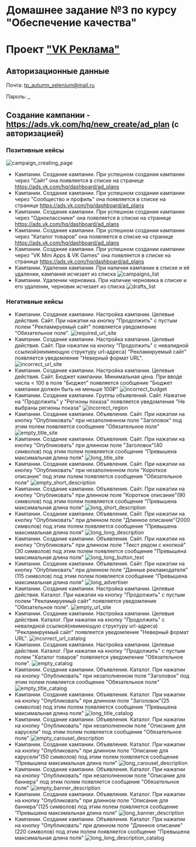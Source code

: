 # Домашнее задание №3 по курсу "Обеспечение качества"

# Проект ["VK Реклама"](https://ads.vk.com)

## Авторизационные данные

Почта: tp_autumn_selenium@mail.ru

Пароль: _

## Создание кампании - https://ads.vk.com/hq/new_create/ad_plan (с авторизацией)

### Позитивные кейсы

![campaign_creating_page](https://github.com/marcussss1/homework-3-autumn-2023/blob/main/images/campaign_creating_page.jpg)
- Кампании. Создание кампании. При успешном создании кампании через "Сайт" она появляется в списке на странице https://ads.vk.com/hq/dashboard/ad_plans
- Кампании. Создание кампании. При успешном создании кампании через "Сообщество и профиль" она появляется в списке на странице https://ads.vk.com/hq/dashboard/ad_plans
- Кампании. Создание кампании. При успешном создании кампании через "Одноклассники" она появляется в списке на странице https://ads.vk.com/hq/dashboard/ad_plans
- Кампании. Создание кампании. При успешном создании кампании через "Каталог товаров" она появляется в списке на странице https://ads.vk.com/hq/dashboard/ad_plans
- Кампании. Создание кампании. При успешном создании кампании через "VK Mini Apps & VK Games" она появляется в списке на странице https://ads.vk.com/hq/dashboard/ad_plans
- Кампании. Удалении кампании. При наличии кампании в списке и её удалении, кампания исчезает из списка
![campaigns_list](https://github.com/marcussss1/homework-3-autumn-2023/blob/main/images/campaigns_list.jpg)
- Кампании. Удалении черновика. При наличии черновика в списке и его удалении, черновик исчезает из списка
![drafts_list](https://github.com/marcussss1/homework-3-autumn-2023/blob/main/images/drafts_list.jpg)

### Негативные кейсы

- Кампании. Создание кампании. Настройка кампании. Целевые действия. Сайт. При нажатии на кнопку "Продолжить" с пустым полем "Рекламируемый сайт" появляется уведомление "Обязательное поле".
  ![required_url_site](https://github.com/marcussss1/homework-3-autumn-2023/blob/main/images/required_url_site.jpg)
- Кампании. Создание кампании. Настройка кампании. Целевые действия. Сайт. При нажатии на кнопку "Продолжить" с невалидной ссылкой(неимеющую структуру url-адреса) "Рекламируемый сайт" появляется уведомление "Неверный формат URL".
  ![incorrect_url_site](https://github.com/marcussss1/homework-3-autumn-2023/blob/main/images/incorrect_url_site.jpg)
- Кампании. Создание кампании. Настройка кампании. Целевые действия. Сайт. Бюджет кампании. Минимальная цена. При вводе числа < 100 в поле "Бюджет" появляется сообщение "Бюджет кампании должен быть не меньше 100₽"
  ![incorrect_budget](https://github.com/marcussss1/homework-3-autumn-2023/blob/main/images/incorrect_budget.jpg)
- Кампании. Создание кампании. Группы объявлений. Сайт. Нажатие на "Продолжить" у "Регионы показа" появляется уведомление "Не выбраны регионы показа"
  ![incorrect_region](https://github.com/marcussss1/homework-3-autumn-2023/blob/main/images/incorrect_region.jpg)
- Кампании. Создание кампании. Объявления. Сайт. При нажатии на кнопку "Опубликовать" при незаполненном поле "Заголовок" под этим полем появляется сообщение "Обязательное поле"
  ![empty_title_site](https://github.com/marcussss1/homework-3-autumn-2023/blob/main/images/empty_title_site.jpg)
- Кампании. Создание кампании. Объявления. Сайт. При нажатии на кнопку "Опубликовать" при длинном поле "Заголовок"(40 символов) под этим полем появляется сообщение "Превышена максимальная длина поля"
  ![long_title_site](https://github.com/marcussss1/homework-3-autumn-2023/blob/main/images/long_title_site.jpg)
- Кампании. Создание кампании. Объявления. Сайт. При нажатии на кнопку "Опубликовать" при незаполненном поле "Короткое описание" под этим полем появляется сообщение "Обязательное поле"
  ![empty_short_description](https://github.com/marcussss1/homework-3-autumn-2023/blob/main/images/empty_short_description.jpg)
- Кампании. Создание кампании. Объявления. Сайт. При нажатии на кнопку "Опубликовать" при длинном поле "Короткое описание"(90 символов) под этим полем появляется сообщение "Превышена максимальная длина поля"
  ![long_short_description](https://github.com/marcussss1/homework-3-autumn-2023/blob/main/images/long_short_description.jpg)
- Кампании. Создание кампании. Объявления. Сайт. При нажатии на кнопку "Опубликовать" при длинном поле "Длинное описание"(2000 символов) под этим полем появляется сообщение "Превышена максимальная длина поля"
  ![long_long_description](https://github.com/marcussss1/homework-3-autumn-2023/blob/main/images/long_long_description.jpg)
- Кампании. Создание кампании. Объявления. Сайт. При нажатии на кнопку "Опубликовать" при длинном поле "Текст рядом с кнопкой"(30 символов) под этим полем появляется сообщение "Превышена максимальная длина поля"
  ![long_long_button_text](https://github.com/marcussss1/homework-3-autumn-2023/blob/main/images/long_long_button_text.jpg)
- Кампании. Создание кампании. Объявления. Сайт. При нажатии на кнопку "Опубликовать" при длинном поле "Данные рекламодателя"(115 символов) под этим полем появляется сообщение "Превышена максимальная длина поля"
  ![long_advertiser](https://github.com/marcussss1/homework-3-autumn-2023/blob/main/images/long_advertiser.jpg)
- Кампании. Создание кампании. Настройка кампании. Целевые действия. Каталог. При нажатии на кнопку "Продолжить" с пустым полем "Рекламируемый сайт" появляется уведомление "Обязательное поле".
  ![empty_url_site](https://github.com/marcussss1/homework-3-autumn-2023/blob/main/images/empty_url_site.jpg)
- Кампании. Создание кампании. Настройка кампании. Целевые действия. Каталог. При нажатии на кнопку "Продолжить" с невалидной ссылкой(неимеющую структуру url-адреса) "Рекламируемый сайт" появляется уведомление "Неверный формат URL".
  ![incorrect_url_catalog](https://github.com/marcussss1/homework-3-autumn-2023/blob/main/images/incorrect_url_catalog.jpg)
- Кампании. Создание кампании. Настройка кампании. Целевые действия. Каталог. При нажатии на кнопку "Продолжить" с пустым полем "Каталог товаров" появляется уведомление "Обязательное поле".
  ![empty_catalog](https://github.com/marcussss1/homework-3-autumn-2023/blob/main/images/empty_catalog.jpg)
- Кампании. Создание кампании. Объявления. Каталог. При нажатии на кнопку "Опубликовать" при незаполненном поле "Заголовок" под этим полем появляется сообщение "Обязательное поле"
  ![empty_title_catalog](https://github.com/marcussss1/homework-3-autumn-2023/blob/main/images/empty_title_catalog.jpg)
- Кампании. Создание кампании. Объявления. Каталог. При нажатии на кнопку "Опубликовать" при длинном поле "Заголовок"(25 символов) под этим полем появляется сообщение "Превышена максимальная длина поля"
  ![long_title_catalog](https://github.com/marcussss1/homework-3-autumn-2023/blob/main/images/long_title_catalog.jpg)
- Кампании. Создание кампании. Объявления. Каталог. При нажатии на кнопку "Опубликовать" при незаполненном поле "Описание для карусели" под этим полем появляется сообщение "Обязательное поле"
  ![empty_carousel_description](https://github.com/marcussss1/homework-3-autumn-2023/blob/main/images/empty_carousel_description.jpg)
- Кампании. Создание кампании. Объявления. Каталог. При нажатии на кнопку "Опубликовать" при длинном поле "Описание для карусели"(50 символов) под этим полем появляется сообщение "Превышена максимальная длина поля"
  ![long_carousel_description](https://github.com/marcussss1/homework-3-autumn-2023/blob/main/images/long_carousel_description.jpg)
- Кампании. Создание кампании. Объявления. Каталог. При нажатии на кнопку "Опубликовать" при незаполненном поле "Описание для баннера" под этим полем появляется сообщение "Обязательное поле"
  ![empty_banner_description](https://github.com/marcussss1/homework-3-autumn-2023/blob/main/images/empty_banner_description.jpg)
- Кампании. Создание кампании. Объявления. Каталог. При нажатии на кнопку "Опубликовать" при длинном поле "Описание для баннера"(125 символов) под этим полем появляется сообщение "Превышена максимальная длина поля"
  ![long_banner_description](https://github.com/marcussss1/homework-3-autumn-2023/blob/main/images/long_banner_description.jpg)
- Кампании. Создание кампании. Объявления. Каталог. При нажатии на кнопку "Опубликовать" при длинном поле "Длинное описание"(220 символов) под этим полем появляется сообщение "Превышена максимальная длина поля"
  ![long_long_description_catalog](https://github.com/marcussss1/homework-3-autumn-2023/blob/main/images/long_long_description_catalog.jpg)
